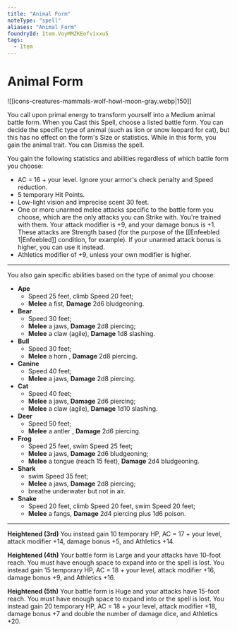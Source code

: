 ```yaml
---
title: "Animal Form"
noteType: "spell"
aliases: "Animal Form"
foundryId: Item.VoyMMZKEofvixxu5
tags:
  - Item
---
```


# Animal Form
![[icons-creatures-mammals-wolf-howl-moon-gray.webp|150]]

You call upon primal energy to transform yourself into a Medium animal battle form. When you Cast this Spell, choose a listed battle form. You can decide the specific type of animal (such as lion or snow leopard for cat), but this has no effect on the form's Size or statistics. While in this form, you gain the animal trait. You can Dismiss the spell.

You gain the following statistics and abilities regardless of which battle form you choose:

*   AC = 16 + your level. Ignore your armor's check penalty and Speed reduction.
*   5 temporary Hit Points.
*   Low-light vision and imprecise scent 30 feet.
*   One or more unarmed melee attacks specific to the battle form you choose, which are the only attacks you can Strike with. You're trained with them. Your attack modifier is +9, and your damage bonus is +1. These attacks are Strength based (for the purpose of the [[Enfeebled 1|Enfeebled]] condition, for example). If your unarmed attack bonus is higher, you can use it instead.
*   Athletics modifier of +9, unless your own modifier is higher.

* * *

You also gain specific abilities based on the type of animal you choose:

*   **Ape**
    *   Speed 25 feet, climb Speed 20 feet;
    *   **Melee** a fist, **Damage** 2d6 bludgeoning.
*   **Bear**
    *   Speed 30 feet;
    *   **Melee** a jaws, **Damage** 2d8 piercing;
    *   **Melee** a claw (agile), **Damage** 1d8 slashing.
*   **Bull**
    *   Speed 30 feet;
    *   **Melee** a horn , **Damage** 2d8 piercing.
*   **Canine**
    *   Speed 40 feet;
    *   **Melee** a jaws, **Damage** 2d8 piercing.
*   **Cat**
    *   Speed 40 feet;
    *   **Melee** a jaws, **Damage** 2d6 piercing;
    *   **Melee** a claw (agile), **Damage** 1d10 slashing.
*   **Deer**
    *   Speed 50 feet;
    *   **Melee** a antler , **Damage** 2d6 piercing.
*   **Frog**
    *   Speed 25 feet, swim Speed 25 feet;
    *   **Melee** a jaws, **Damage** 2d6 bludgeoning;
    *   **Melee** a tongue (reach 15 feet), **Damage** 2d4 bludgeoning.
*   **Shark**
    *   swim Speed 35 feet;
    *   **Melee** a jaws, **Damage** 2d8 piercing;
    *   breathe underwater but not in air.
*   **Snake**
    *   Speed 20 feet, climb Speed 20 feet, swim Speed 20 feet;
    *   **Melee** a fangs, **Damage** 2d4 piercing plus 1d6 poison.

* * *

**Heightened (3rd)** You instead gain 10 temporary HP, AC = 17 + your level, attack modifier +14, damage bonus +5, and Athletics +14.

**Heightened (4th)** Your battle form is Large and your attacks have 10-foot reach. You must have enough space to expand into or the spell is lost. You instead gain 15 temporary HP, AC = 18 + your level, attack modifier +16, damage bonus +9, and Athletics +16.

**Heightened (5th)** Your battle form is Huge and your attacks have 15-foot reach. You must have enough space to expand into or the spell is lost. You instead gain 20 temporary HP, AC = 18 + your level, attack modifier +18, damage bonus +7 and double the number of damage dice, and Athletics +20.

